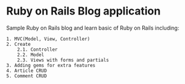# Ruby on Rails  Blog application

Sample Ruby on Rails blog and learn basic of Ruby on Rails including:

	1. MVC(Model, View, Controller)
	2. Create
        2.1. Controller
	    2.2. Model
	    2.3. Views with forms and partials
	3. Adding gems for extra features
	4. Article CRUD
	5. Comment CRUD
